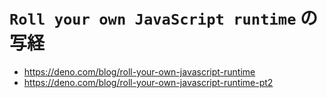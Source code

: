 # `Roll your own JavaScript runtime` の写経

- https://deno.com/blog/roll-your-own-javascript-runtime
- https://deno.com/blog/roll-your-own-javascript-runtime-pt2
